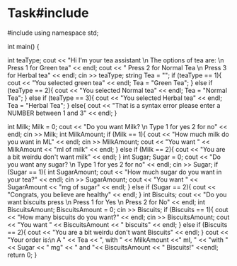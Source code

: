 # Task#include <iostream>
#include <string>
using namespace std;

int main() {
  
  int teaType;
  cout << "Hi I'm your tea assistant \n The options of tea are: \n Press 1 for Green tea" << endl;
  cout << " Press 2 for Normal Tea \n Press 3 for Herbal tea" << endl;
  cin >> teaType;
  string Tea = "";
  if (teaType == 1){
    cout << "You selected green tea" << endl;
    Tea = "Green Tea";
  } else if (teaType == 2){
    cout << "You selected Normal tea" << endl;
    Tea = "Normal Tea";
  } else if (teaType == 3){
    cout << "You selected Herbal tea" << endl;
    Tea = "Herbal Tea";
  } else{
    cout << "That is a syntax error please enter a NUMBER between 1 and 3" << endl;
  }
  
  int Milk;
  Milk = 0;
  cout << "Do you want Milk? \n Type 1 for yes 2 for no" << endl;
  cin >> Milk;
  int MilkAmount;
  if (Milk == 1){
    cout << "How much milk do you want in ML" << endl;
    cin >> MilkAmount;
    cout << "You want " << MilkAmount << "ml of milk" << endl;
  } else if (Milk == 2){
    cout << "You are a bit weirdu don't want milk" << endl;
    }
  int Sugar;
  Sugar = 0;
  cout << "Do you want any sugar? \n Type 1 for yes 2 for no" << endl;
  cin >> Sugar;
   if (Sugar == 1){
    int SugarAmount;
    cout << "How much sugar do you want in your tea?" << endl;
    cin >> SugarAmount;
    cout << "You want " << SugarAmount << "mg of sugar" << endl;
  } else if (Sugar == 2){
    cout << "Congrats, you believe are healthy" << endl;
    }
  int Biscuits;
  cout << "Do you want biscuits press \n Press 1 for Yes \n Press 2 for No" << endl;
  int BiscuitsAmount;
  BiscuitsAmount = 0;
  cin >> Biscuits;
  if (Biscuits == 1){
    cout << "How many biscuits do you want?" << endl;
    cin >> BiscuitsAmount;
    cout << "You want " << BiscuitsAmount << " biscuits" << endl;
  } else if (Biscuits == 2){
    cout << "You are a bit weirdu don't want Biscuits" << endl;
    }
  cout << "Your order is:\n A " << Tea << ", with " << MilkAmount <<" ml, " << "with " << Sugar << " mg" << " and "<< BiscuitsAmount << " Biscuits!" <<endl;
  return 0;
} 
